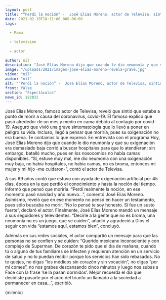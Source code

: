 ```yaml
---
layout: post
title: "“Perdí la noción” -  José Elías Moreno, actor de Televisa, sintió que casi moría por covid-19"
date: 2021-02-10T18:11:00.000-06:00
tags:
  
  - Fama
  
  - television
  
  - actor
  
author: nil
description: "José Elías Moreno dijo que cuando le dio neumonía y que su oxigenación era demasiado baja corrió a buscar hospitales para que lo atendieran; sin embargo, batalló mucho, pues en los nosocomios no había camas disponibles. "
image: "/uploads/2021/images-jose-elias-moreno-revela-grave.jpg"
video: "nil"
audio: "nil"
alt: "“Perdí la noción” -  José Elías Moreno, actor de Televisa, sintió que casi moría por covid-19"
front: false
section: "Espectáculos"
news_id: 182832
---
```


José Elías Moreno, famoso actor de Televisa, reveló que sintió que estaba a punto de morir a causa del coronavirus, covid-19. El famoso explicó que pasó alrededor de un mes y medio en cama debido al contagio por covid-19. Aseguró que vivió una grave sintomatología que lo llevó a poner en peligro su vida. Incluso, llegó a pensar que moriría, pues su oxigenación no era buena. Te contamos lo que expresó. En entrevista con el programa Hoy, José Elías Moreno dijo que cuando le dio neumonía y que su oxigenación era demasiado baja corrió a buscar hospitales para que lo atendieran; sin embargo, batalló mucho, pues en los nosocomios no había camas disponibles. “Sí, estuve muy mal, me dio neumonía con una oxigenación muy baja, no había hospitales, no había camas, no es broma, entonces mi mujer y mi hijo -me cuidaron-”, contó el actor de Televisa.

A sus 69 años contó que estuvo con ayuda de oxigenación artificial por 45 días, época en la que perdió el conocimiento y hasta la noción del tiempo. Informó que pensó que moriría. 
“Perdí realmente la noción, en ese momento pasó navidad y año nuevo...”, comentó José Elías Moreno. 
Asimismo, reveló que en ese momento no pensó en hacer un testamento, pues sólo buscaba no morir.
“No lo pensé te soy honesto. Sí fue un susto fuerte”, declaró el actor.
Finalmente, José Elías Moreno mandó un mensaje a sus seguidores y televidentes: 
“Decirle a la gente que no es broma, una neumonía no es un juego, que se cuiden”, añadió y agradeció a Dios el seguir con vida “estamos aquí, estamos bien”, concluyó. 

Además en sus redes sociales, el actor compartió un mensaje para que las personas no se confíen y se cuiden:
 “Querido mexicano inconsciente y con complejo de Superman. De corazón te pido que el día de mañana, cuando tú o alguno de tus familiares se infecten y requieran atención en un servicio de salud y no lo puedan recibir porque los servicios han sido rebasados. No te quejes, no digas “los médicos sin corazón y sin vocación”, no digas “por mí comes”, no nos grabes descansando cinco minutos y luego nos subas a Face con la frase ‘se la pasan dormidos’. Mejor recuerda el día que decidiste pasarte por el arco del triunfo un llamado a la sociedad a permanecer en casa…”, escribió. 

(milenio)
